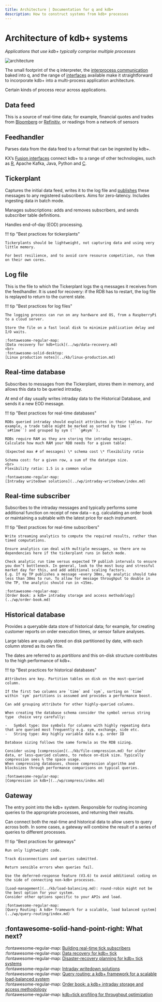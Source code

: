 ```yaml
---
title: Architecture | Documentation for q and kdb+
description: How to construct systems from kdb+ processes
---
```

# Architecture of kdb+ systems





_Applications that use kdb+ typically comprise multiple processes_

![architecture](../img/architecture.png)

The small footprint of the q interpreter, the [interprocess communication](../basics/ipc.md) baked into q, and the range of [interfaces](../interfaces/index.md) available make it straightforward to incorporate kdb+ into a multi-process application architecture.

Certain kinds of process recur across applications.


## Data feed

This is a source of real-time data; for example, financial quotes and trades from [Bloomberg](https://www.bloomberg.com/professional/solution/content-and-data/) or [Refinitiv](https://www.refinitiv.com/), or readings from a network of sensors


## Feedhandler

Parses data from the data feed to a format that can be ingested by kdb+.

KX’s [Fusion interfaces](../interfaces/index.md#fusion-interfaces) connect kdb+ to a range of other technologies, such as [R](../interfaces/r.md), Apache Kafka, Java, Python and [C](../interfaces/c-client-for-q.md).


## Tickerplant

Captures the initial data feed, writes it to the log file and [publishes](../kb/publish-subscribe.md) these messages to any registered subscribers.
Aims for zero-latency.
Includes ingesting data in batch mode.

Manages subscriptions: adds and removes subscribers, and sends subscriber table definitions.

Handles end-of-day (EOD) processing.

!!! tip "Best practices for tickerplants"

    Tickerplants should be lightweight, not capturing data and using very little memory. 

    For best resilience, and to avoid core resource competition, run them on their own cores.


## Log file

This is the file to which the Tickerplant logs the q messages it receives from the feedhandler. It is used for recovery: if the RDB has to restart, the log file is replayed to return to the current state.

!!! tip "Best practices for log files"

    The logging process can run on any hardware and OS, from a RaspberryPi to a cloud server.

    Store the file on a fast local disk to minimize publication delay and I/O waits.

    :fontawesome-regular-map:
    [Data recovery for kdb+tick](../wp/data-recovery.md)
    <br>
    :fontawesome-solid-desktop:
    [Linux production notes](../kb/linux-production.md)


## Real-time database

Subscribes to messages from the Tickerplant, stores them in memory, and allows this data to be queried intraday.

At end of day usually writes intraday data to the Historical Database, and sends it a new EOD message.

!!! tip "Best practices for real-time databases"

    RDBs queried intraday should exploit attributes in their tables. For example, a trade table might be marked as sorted by time (`` `s#time``) and grouped by sym (`` `g#sym``).

    RDBs require RAM as they are storing the intraday messages.
    Calculate how much RAM your RDB needs for a given table:

    (Expected max # of messages) \* schema cost \* flexibility ratio

    Schema cost: for a given row, a sum of the datatype size.
    <br>
    Flexibility ratio: 1.5 is a common value

    :fontawesome-regular-map:
    [Intraday writedown solutions](../wp/intraday-writedown/index.md)


## Real-time subscriber

Subscribes to the intraday messages and typically performs some additional function on receipt of new data – e.g. calculating an order book or maintaining a subtable with the latest price for each instrument.

!!! tip "Best practices for real-time subscribers"

    Write streaming analytics to compute the required results, rather than timed computations.

    Ensure analytics can deal with multiple messages, so there are no dependencies here if the tickerplant runs in batch mode.

    Check analytic run time versus expected TP publish intervals to ensure you don’t bottleneck. In general, look to the most busy and stressful market day for this, and add additional scaling factors.
    E.g. If my TP publishes a message ~every 30ms, my analytic should take less than 30ms to run. To allow for message throughput to double in the TP, the analytic should run in <15ms.

    :fontawesome-regular-map:
    [Order Book: a kdb+ intraday storage and access methodology](../wp/order-book.md)



## Historical database

Provides a queryable data store of historical data;
for example, for creating customer reports on order execution times, or sensor failure analyses.

Large tables are usually stored on disk partitioned by date, with each column stored as its own file.

The dates are referred to as _partitions_ and this on-disk structure contributes to the high performance of kdb+.

!!! tip "Best practices for historical databases"

    Attributes are key. Partition tables on disk on the most-queried column.

    If the first two columns are `time` and `sym`, sorting on `time` within `sym` partitions is assumed and provides a performance boost.

    Can add grouping attribute for other highly-queried columns.

    When creating the database schema consider the symbol versus string type  choice very carefully:

    -   Symbol type: Use symbols for columns with highly repeating data that are queried most frequently e.g. sym, exchange, side etc.
    -   String type: Any highly variable data e.g. order ID

    Database sizing follows the same formula as the RDB sizing.

    Consider using [compression](../kb/file-compression.md) for older data, or less-queried columns, to reduce on-disk size. Typically compression sees ⅕ the space usage.
    When compressing databases, choose compression algorithm and blocksizes through performance comparisons on typical queries.

    :fontawesome-regular-map:
    [Compression in kdb+](../wp/compress/index.md)


## Gateway

The entry point into the kdb+ system. Responsible for routing incoming queries to the appropriate processes, and returning their results.

Can connect both the real-time and historical data to allow users to query across both. In some cases, a gateway will combine the result of a series of queries to different processes.

!!! tip "Best practices for gateways"

    Run only lightweight code. 

    Track disconnections and queries submitted.

    Return sensible errors when queries fail.

    Use the deferred-response feature (V3.6) to avoid additional coding on the side of connecting non-kdb+ processes.

    [Load-management](../kb/load-balancing.md): round-robin might not be the best option for your system. 
    Consider other options specific to your APIs and load.

    :fontawesome-regular-map:
    [Query Routing: A kdb+ framework for a scalable, load balanced system](../wp/query-routing/index.md)


## :fontawesome-solid-hand-point-right: What next?

:fontawesome-regular-map:
[Building real-time tick subscribers](../wp/rt-tick/index.md)
<br>
:fontawesome-regular-map:
[Data recovery for kdb+ tick](../wp/data-recovery.md)
<br>
:fontawesome-regular-map:
[Disaster-recovery planning for kdb+ tick systems](../wp/disaster-recovery/index.md)
<br>
:fontawesome-regular-map:
[Intraday writedown solutions](../wp/intraday-writedown/index.md)
<br>
:fontawesome-regular-map:
[Query routing: a kdb+ framework for a scalable load-balanced system](../wp/query-routing/index.md)
<br>
:fontawesome-regular-map:
[Order book: a kdb+ intraday storage and access methodology](../wp/order-book.md)
<br>
:fontawesome-regular-map:
[kdb+tick profiling for throughput optimization](../wp/tick-profiling.md)

